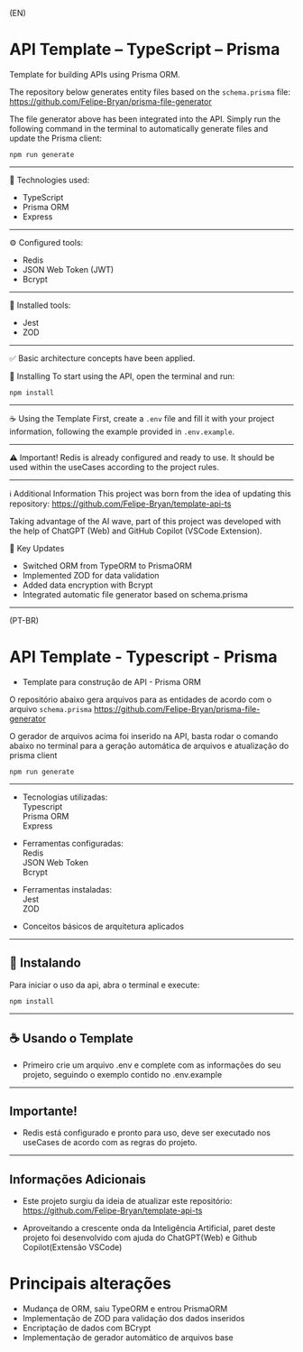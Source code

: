 (EN)
# API Template – TypeScript – Prisma
Template for building APIs using Prisma ORM.

The repository below generates entity files based on the `schema.prisma` file:
https://github.com/Felipe-Bryan/prisma-file-generator

The file generator above has been integrated into the API. Simply run the following command in the terminal to automatically generate files and update the Prisma client:

```
npm run generate
```

---
🧰 Technologies used:
- TypeScript
- Prisma ORM
- Express

---

⚙️ Configured tools:
- Redis
- JSON Web Token (JWT)
- Bcrypt

---

🧪 Installed tools:
- Jest
- ZOD

---

✅ Basic architecture concepts have been applied.

🚀 Installing
To start using the API, open the terminal and run:

```
npm install
```

---

☕ Using the Template
First, create a `.env` file and fill it with your project information, following the example provided in `.env.example`.

---

⚠️ Important!
Redis is already configured and ready to use. It should be used within the useCases according to the project rules.

---

ℹ️ Additional Information
This project was born from the idea of updating this repository:
https://github.com/Felipe-Bryan/template-api-ts

Taking advantage of the AI wave, part of this project was developed with the help of ChatGPT (Web) and GitHub Copilot (VSCode Extension).

🔄 Key Updates
- Switched ORM from TypeORM to PrismaORM
- Implemented ZOD for data validation
- Added data encryption with Bcrypt
- Integrated automatic file generator based on schema.prisma

---

(PT-BR)
# API Template - Typescript - Prisma

- Template para construção de API - Prisma ORM<br>

O repositório abaixo gera arquivos para as entidades de acordo com o arquivo `schema.prisma`
https://github.com/Felipe-Bryan/prisma-file-generator

O gerador de arquivos acima foi inserido na API, basta rodar o comando abaixo no terminal para a geração automática de arquivos e atualização do prisma client

```
npm run generate
```

---

- Tecnologias utilizadas:<br>
  Typescript<br>
  Prisma ORM<br>
  Express<br>

- Ferramentas configuradas:<br>
  Redis<br>
  JSON Web Token<br>
  Bcrypt<br>

- Ferramentas instaladas:<br>
  Jest<br>
  ZOD<br>

- Conceitos básicos de arquitetura aplicados<br>

---

## 🚀 Instalando

Para iniciar o uso da api, abra o terminal e execute:

```
npm install
```

---

## ☕ Usando o Template

- Primeiro crie um arquivo .env e complete com as informações do seu projeto, seguindo o exemplo contido no .env.example<br>

---

## Importante!

- Redis está configurado e pronto para uso, deve ser executado nos useCases de acordo com as regras do projeto.

----

## Informações Adicionais

- Este projeto surgiu da ideia de atualizar este repositório:
  https://github.com/Felipe-Bryan/template-api-ts

- Aproveitando a crescente onda da Inteligência Artificial, paret deste projeto foi desenvolvido com ajuda do ChatGPT(Web) e Github Copilot(Extensão VSCode)

# Principais alterações

- Mudança de ORM, saiu TypeORM e entrou PrismaORM
- Implementação de ZOD para validação dos dados inseridos
- Encriptação de dados com BCrypt
- Implementação de gerador automático de arquivos base
